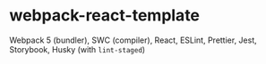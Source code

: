 # webpack-react-template
Webpack 5 (bundler), SWC (compiler), React, ESLint, Prettier, Jest, Storybook, Husky (with `lint-staged`)
